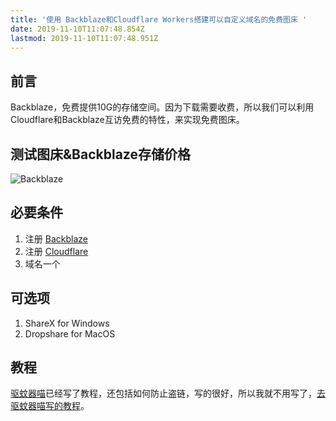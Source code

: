 ```yaml
---
title: '使用 Backblaze和Cloudflare Workers搭建可以自定义域名的免费图床 '
date: 2019-11-10T11:07:48.854Z
lastmod: 2019-11-10T11:07:48.951Z
---
```

## 前言
  Backblaze，免费提供10G的存储空间。因为下载需要收费，所以我们可以利用Cloudflare和Backblaze互访免费的特性，来实现免费图床。

##  测试图床&Backblaze存储价格

![Backblaze](https://img.ning.su/Screen-Shot-2019-11-12-13-15-43.png)

## 必要条件
1. 注册 [Backblaze](https://www.backblaze.com/b2/sign-up.html)
2. 注册 [Cloudflare](https://dash.cloudflare.com/sign-up)
3. 域名一个

## 可选项
1. ShareX for Windows
2. Dropshare for MacOS

## 教程

[驱蚊器喵](https://blog.meow.page)已经写了教程，还包括如何防止盗链，写的很好，所以我就不用写了，[去驱蚊器喵写的教程](https://blog.meow.page/2019/09/24/free-personal-image-hosting-with-backblaze-b2-and-cloudflare-workers/)。




